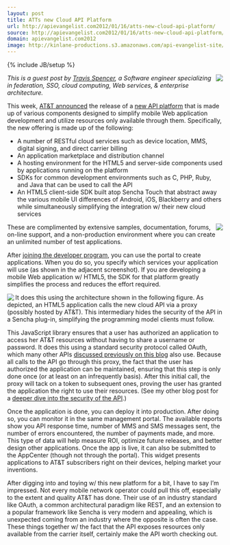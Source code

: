 ```yaml
---
layout: post
title: ATTs new Cloud API Platform
url: http://apievangelist.com2012/01/16/atts-new-cloud-api-platform/
source: http://apievangelist.com2012/01/16/atts-new-cloud-api-platform/
domain: apievangelist.com2012
image: http://kinlane-productions.s3.amazonaws.com/api-evangelist-site/blog/ATT-API-Platform.png
---
```

{% include JB/setup %}<p>
     <a href="http://developer.att.com/"><img src="http://kinlane-productions.s3.amazonaws.com/api-evangelist/att/ATT-API-Platform.png"  align="right" /></a>
</p>
<p>
     <em>This is a guest post by <a title="Travis Spencer" href="http://travisspencer.com/">Travis Spencer</a>, a Software engineer specializing in federation, SSO, cloud computing, Web services, &amp; enterprise architecture.</em>
</p>
<p>
     This week, <a href="http://www.attinnovationspace.com/innovation/story/a7779618">AT&amp;T announced</a> the release of a <a href="http://developer.att.com/">new API platform</a> that is made up of various components designed to simplify mobile Web application development and utilize resources only available through them. Specifically, the new offering is made up of the following:
</p>
<ul>
     <li>
          A number of RESTful cloud services such as device location, MMS, digital signing, and direct carrier billing
     </li>
     <li>An application marketplace and distribution channel
     </li>
     <li>A hosting environment for the HTML5 and server-side components used by applications running on the platform
     </li>
     <li>SDKs for common development environments such as C, PHP, Ruby, and Java that can be used to call the API
     </li>
     <li>An HTML5 client-side SDK built atop Sencha Touch that abstract away the various mobile UI differences of Android, iOS, Blackberry and others while simultaneously simplifying the integration w/ their new cloud services
     </li>
</ul>
<p>
     <img src="http://kinlane-productions.s3.amazonaws.com/api-evangelist/att/att-1.png"  align="right" />
</p>
<p>
     These are complimented by extensive samples, documentation, forums, on-line support, and a non-production environment where you can create an unlimited number of test applications.
</p>
<p>
     After <a href="https://developer.att.com/developer/urlRouter.jsp?referer=callToAction">joining the developer program</a>, you can use the portal to create applications. When you do so, you specify which services your application will use (as shown in the adjacent screenshot). If you are developing a mobile Web application w/ HTML5, the SDK for that platform greatly simplifies the process and reduces the effort required.
</p>
<p>
     <img src="http://kinlane-productions.s3.amazonaws.com/api-evangelist/att/att-2.png"  align="left" />
</p>
<p>
     It does this using the architecture shown in the following figure. As depicted, an HTML5 application calls the new cloud API via a proxy (possibly hosted by AT&amp;T). This intermediary hides the security of the API in a Sencha plug-in, simplifying the programming model clients must follow.
</p>
<p>
     This JavaScript library ensures that a user has authorized an application to access her AT&amp;T resources without having to share a username or password. It does this using a standard security protocol called OAuth, which many other APIs <a href="/blog/tag.php?Search_Tag=OAuth">discussed previously on this blog</a> also use. Because all calls to the API go through this proxy, the fact that the user has authorized the application can be maintained, ensuring that this step is only done once (or at least on an infrequently basis). After this initial call, the proxy will tack on a token to subsequent ones, proving the user has granted the application the right to use their resources. (See my other blog post for a <a href="http://travisspencer.com/blog/2012/01/atts_use_of_oauth_in_new_api_p">deeper dive into the security of the API</a>.)
</p>
<p>
     Once the application is done, you can deploy it into production. After doing so, you can monitor it in the same management portal. The available reports show you API response time, number of MMS and SMS messages sent, the number of errors encountered, the number of payments made, and more. This type of data will help measure ROI, optimize future releases, and better design other applications. Once the app is live, it can also be submitted to the AppCenter (though not through the portal). This widget presents applications to AT&amp;T subscribers right on their devices, helping market your inventions.
</p>
<p>
     After digging into and toying w/ this new platform for a bit, I have to say I’m impressed. Not every mobile network operator could pull this off, especially to the extent and quality AT&amp;T has done. Their use of an industry standard like OAuth, a common architectural paradigm like REST, and an extension to a popular framework like Sencha is very modern and appealing, which is unexpected coming from an industry where the opposite is often the case. These things together w/ the fact that the API exposes resources only available from the carrier itself, certainly make the API worth checking out.
</p>
